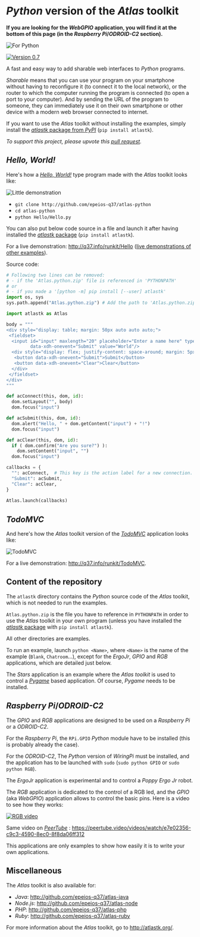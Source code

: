 # *Python* version of the *Atlas* toolkit

**If you are looking for the *WebGPIO* application, you will find it at the bottom of this page (in the *Raspberry Pi*/*ODROID-C2* section).**

![For Python](https://q37.info/download/assets/Python.png "Python logo")

[![Version 0.7](https://img.shields.io/static/v1.svg?&color=90b4ed&label=Version&message=0.7)](https://q37.info/s/gei0veus)

A fast and easy way to add sharable web interfaces to *Python* programs.

*Sharable* means that you can use your program on your smartphone without having to reconfigure it (to connect it to the local network), or the router to which the computer running the program is connected (to open a port to your computer). And by sending the URL of the program to someone, they can immediately use it on their own smartphone or other device with a modern web browser connected to internet.

If you want to use the *Atlas* toolkit without installing the examples, simply install the [*atlastk* package from *PyPI*](https://q37.info/s/9srmskcm) (`pip install atlastk`).

*To support this project, please upvote this [pull request](https://github.com/vinta/awesome-python/pull/1272).*

## *Hello, World!*

Here's how a [*Hello, World!*](https://en.wikipedia.org/wiki/%22Hello,_World!%22_program) type program made with the *Atlas* toolkit looks like:

![Little demonstration](http://q37.info/download/assets/Hello.gif "A basic example")

- `git clone http://github.com/epeios-q37/atlas-python`
- `cd atlas-python`
- `python Hello/Hello.py`

You can also put below code source in a file and launch it after having installed the [*atlastk* package](http://q37.info/s/9srmskcm) (`pip install atlastk`).

For a live demonstration: <http://q37.info/runkit/Hello> ([live demonstrations of other examples](https://q37.info/s/sssznrb4)).

Source code:

```python
# Following two lines can be removed:
# - if the 'Atlas.python.zip' file is referenced in 'PYTHONPATH'
# or
# - if you made a '[python -m] pip install [--user] atlastk'
import os, sys
sys.path.append("Atlas.python.zip") # Add the path to 'Atlas.python.zip' if needed.

import atlastk as Atlas

body = """
<div style="display: table; margin: 50px auto auto auto;">
 <fieldset>
  <input id="input" maxlength="20" placeholder="Enter a name here" type="text"
         data-xdh-onevent="Submit" value="World"/>
  <div style="display: flex; justify-content: space-around; margin: 5px auto auto auto;">
   <button data-xdh-onevent="Submit">Submit</button>
   <button data-xdh-onevent="Clear">Clear</button>
  </div>
 </fieldset>
</div>
"""

def acConnect(this, dom, id):
  dom.setLayout("", body)
  dom.focus("input")

def acSubmit(this, dom, id):
  dom.alert("Hello, " + dom.getContent("input") + "!")
  dom.focus("input")

def acClear(this, dom, id):
  if ( dom.confirm("Are you sure?") ):
    dom.setContent("input", "")
  dom.focus("input")

callbacks = {
  "": acConnect,  # This key is the action label for a new connection.
  "Submit": acSubmit,
  "Clear": acClear,
}
  
Atlas.launch(callbacks)
```

## *TodoMVC*

And here's how the *Atlas* toolkit version of the [*TodoMVC*](http://todomvc.com/) application looks like:

![TodoMVC](http://q37.info/download/TodoMVC.gif "The TodoMVC application made with the Atlas toolkit")

For a live demonstration: <http://q37.info/runkit/TodoMVC>.

## Content of the repository

The `atlastk` directory contains the *Python* source code of the *Atlas* toolkit, which is not needed to run the examples.

`Atlas.python.zip` is the file you have to reference in `PYTHONPATH` in order to use the *Atlas* toolkit in your own program (unless you have installed the [*atlastk* package](http://q37.info/s/9srmskcm) with `pip install atlastk`).

All other directories are examples.

To run an example, launch `python <Name>`, where `<Name>` is the name of the example (`Blank`, `Chatroom`…), except for the *ErgoJr*, *GPIO* and *RGB* applications, which are detailed just below.

The *Stars* application is an example where the *Atlas* *toolkit* is used to control a [*Pygame*](https://en.wikipedia.org/wiki/Pygame) based application. Of course, *Pygame* needs to be installed.

## *Raspberry Pi*/*ODROID-C2*

The *GPIO* and *RGB* applications are designed to be used on a *Raspberry Pi* or a *ODROID-C2*.

For the *Raspberry Pi*, the `RPi.GPIO` *Python* module have to be installed (this is probably already the case).

For the *ODROID-C2*, The *Python* version of *WiringPi* must be installed, and the application has to be launched with `sudo` (`sudo python GPIO` or `sudo python RGB`).

The *ErgoJr* application is experimental and to control a *Poppy* *Ergo Jr* robot.

The *RGB* application is dedicated to the control of a RGB led, and the *GPIO* (aka *WebGPIO*) application allows to control the basic pins. Here is a video to see how they works:

[![RGB video](https://img.youtube.com/vi/C4p2iX6gc-Q/0.jpg)](https://www.youtube.com/watch?v=C4p2iX6gc-Q)

Same video on [*PeerTube*](https://en.wikipedia.org/wiki/PeerTube) : <https://peertube.video/videos/watch/e7e02356-c9c3-4590-8ec0-8f8da06ff312>

This applications are only examples to show how easily it is to write your own applications.

## Miscellaneous

The *Atlas* toolkit is also available for:

- *Java*: <http://github.com/epeios-q37/atlas-java>
- *Node.js*: <http://github.com/epeios-q37/atlas-node>
- *PHP*: <http://github.com/epeios-q37/atlas-php>
- *Ruby*: <http://github.com/epeios-q37/atlas-ruby>

For more information about the *Atlas* toolkit, go to <http://atlastk.org/>.